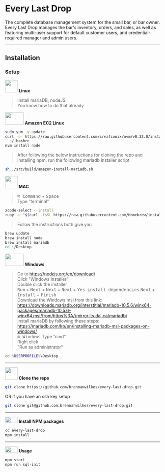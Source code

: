 # Every Last Drop

The complete database management system for the small bar, or bar owner. Every Last Drop manages the bar's inventory, orders, and sales, as well as featuring multi-user support for default customer users, and credential-required manager and admin users.

---

## Installation

### Setup

<img src=https://i.pinimg.com/originals/c7/b8/11/c7b8113247fecd83bd9b5ed5bd3f34d5.png width=40px height=40px> **Linux**
> Install mariaDB, nodeJS  
> You know how to do that already

<img src=https://upload.wikimedia.org/wikipedia/commons/9/93/Amazon_Web_Services_Logo.svg width=60px height=40px> **Amazon EC2 Linux**
```sh
sudo yum -y update
curl -o- https://raw.githubusercontent.com/creationix/nvm/v0.33.0/install.sh | bash
. ~/.bashrc
nvm install node
```
> After following the below instructions for cloning the repo and installing npm, run the following mariadb installer script
```sh
sh ./src/build/amazon-install-mariadb.sh
```


<img src=https://upload.wikimedia.org/wikipedia/commons/f/fa/Apple_logo_black.svg width=40px height=40px> **MAC**

> <kbd>⌘ Command</kbd> + <kbd>Space</kbd>  
> Type "terminal"

```sh
xcode-select --install
ruby -e "$(curl -fsSL https://raw.githubusercontent.com/Homebrew/install/master/install)"
```
> Follow the instructions both give you
```sh
brew update
brew install node
brew install mariadb
cd ~/Desktop
```

<img src=https://upload.wikimedia.org/wikipedia/commons/thumb/1/1e/Windows_Logo_1995.svg/1181px-Windows_Logo_1995.svg.png width=60px height=40px> **Windows**

> Go to https://nodejs.org/en/download/  
> Click "Windows Installer"  
> Double click the installer  
> <kbd>Run</kbd> + <kbd>Next</kbd> + <kbd>Next</kbd> + <kbd>Next</kbd> + <kbd>Yes install dependencies</kbd> <kbd>Next</kbd> + <kbd>Install</kbd> + <kbd>Finish</kbd>  
> Download the Windows msi from this link: https://downloads.mariadb.org/interstitial/mariadb-10.5.6/winx64-packages/mariadb-10.5.6-winx64.msi/from/https%3A//mirror.its.dal.ca/mariadb/  
> Install mariaDB by following these steps: https://mariadb.com/kb/en/installing-mariadb-msi-packages-on-windows/  
> <kbd>⊞ Windows</kbd>
> Type "cmd"  
> Right click  
> "Run as administrator"

```cmd
cd %USERPROFILE%\Desktop
```

---

<img src=https://upload.wikimedia.org/wikipedia/commons/9/91/Octicons-mark-github.svg width=40px height=40px> **Clone the repo**

```sh
git clone https://github.com/brennanwilkes/every-last-drop.git
```
OR if you have an ssh key setup
```sh
git clone git@github.com:brennanwilkes/every-last-drop.git
```

---

<img src=https://upload.wikimedia.org/wikipedia/commons/thumb/d/db/Npm-logo.svg/1280px-Npm-logo.svg.png width=40px height=20px> **Install NPM packages**

```sh
cd every-last-drop
npm install
```

---

<img src=https://upload.wikimedia.org/wikipedia/commons/thumb/d/d9/Node.js_logo.svg/1280px-Node.js_logo.svg.png width=40px height=20px> **Usage**

```sh
npm start
npm run sql-init
```

